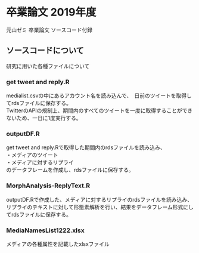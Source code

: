 # 卒業論文 2019年度
元山ゼミ 卒業論文 ソースコード付録

## ソースコードについて
研究に用いた各種ファイルについて

### get tweet and reply.R
medialist.csvの中にあるアカウント名を読み込んで、　日前のツイートを取得してrdsファイルに保存する。  
TwitterのAPIの規制上、期間内のすべてのツイートを一度に取得することができないため、一日に1度実行する。  

### outputDF.R
get tweet and reply.Rで取得した期間内のrdsファイルを読み込み、  
・メディアのツイート  
・メディアに対するリプライ  
のデータフレームを作成し、rdsファイルに保存する。  

### MorphAnalysis-ReplyText.R
outputDF.Rで作成した、メディアに対するリプライのrdsファイルを読み込み、  
リプライのテキストに対して形態素解析を行い、結果をデータフレーム形式にしてrdsファイルに保存する。  

### MediaNamesList1222.xlsx
メディアの各種属性を記載したxlsxファイル
